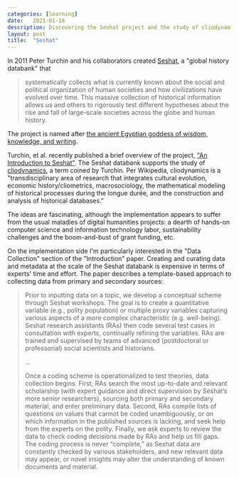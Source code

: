 ```yaml
---
categories: [learning]
date:   2021-01-16
description: Discovering the Seshat project and the study of cliodynamics
layout: post
title:  "Seshat"
---
```


In 2011 Peter Turchin and his collaborators created [Seshat](http://seshatdatabank.info/), a "global history databank" that 

> systematically collects what is currently known about the social and political organization of human societies and how civilizations have evolved over time. This massive collection of historical information allows us and others to rigorously test different hypotheses about the rise and fall of large-scale societies across the globe and human history.

The project is named after [the ancient Egyptian goddess of wisdom, knowledge, and writing](https://en.wikipedia.org/wiki/Seshat).

Turchin, et al. recently published a brief overview of the project, ["An Introduction to Seshat"](https://journal.equinoxpub.com/JCH/article/view/18508). The Seshat databank supports the study of [cliodynamics](https://en.wikipedia.org/wiki/Cliodynamics), a term coined by Turchin. Per Wikipedia, cliodynamics is a "transdisciplinary area of research that integrates cultural evolution, economic history/cliometrics, macrosociology, the mathematical modeling of historical processes during the longue durée, and the construction and analysis of historical databases."

The ideas are fascinating, although the implementation appears to suffer from the usual maladies of digital humanities projects: a dearth of hands-on computer science and information technology labor, sustainability challenges and the boom-and-bust of grant funding, etc.

On the implementation side I'm particularly interested in the "Data Collection" section of the "Introduction" paper. Creating and curating data and metadata at the scale of the Seshat databank is expensive in terms of experts' time and effort. The paper describes a template-based approach to collecting data from primary and secondary sources:

> Prior to inputting data on a topic, we develop a conceptual scheme through Seshat workshops.
The goal is to create a quantitative variable (e.g., polity population) or multiple proxy variables capturing
various aspects of a more complex characteristic (e.g. well-being). Seshat research assistants (RAs) then
code several test cases in consultation with experts, continually refining the variables. RAs are trained
and supervised by teams of advanced (postdoctoral or professorial) social scientists and historians.
> 
> ...
> 
> Once a coding scheme is operationalized to test theories, data collection begins. First, RAs
search the most up-to-date and relevant scholarship (with expert guidance and direct supervision by
Seshat’s more senior researchers), sourcing both primary and secondary material, and enter preliminary
data. Second, RAs compile lists of questions on values that cannot be coded unambiguously, or on which
information in the published sources is lacking, and seek help from the experts on the polity. Finally, we
ask experts to review the data to check coding decisions made by RAs and help us fill gaps. The coding
process is never “complete,” as Seshat data are constantly checked by various stakeholders, and new
relevant data may appear, or novel insights may alter the understanding of known documents and
material.
